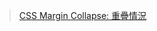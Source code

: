 > [CSS Margin Collapse: 重疊情況](https://docs.f2e.idv.tw/css/margin-collapse.html#%E9%87%8D%E7%96%8A%E6%83%85%E6%B3%81)